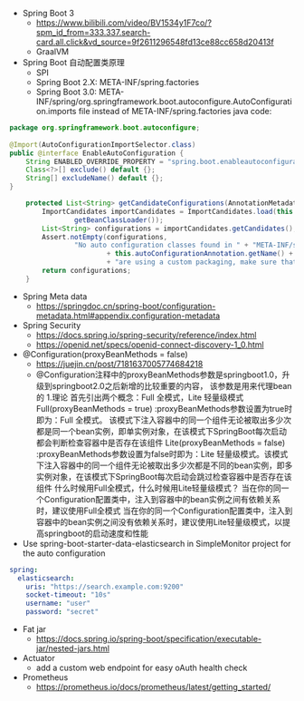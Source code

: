 * Spring Boot 3
  - https://www.bilibili.com/video/BV1534y1F7co/?spm_id_from=333.337.search-card.all.click&vd_source=9f2611296548fd13ce88cc658d20413f
  - GraalVM 
* Spring Boot 自动配置类原理
   - SPI
   - Spring Boot 2.X: META-INF/spring.factories
   - Spring Boot 3.0: META-INF/spring/org.springframework.boot.autoconfigure.AutoConfiguration.imports file instead of META-INF/spring.factories
java code:
```java
package org.springframework.boot.autoconfigure;
  
@Import(AutoConfigurationImportSelector.class)
public @interface EnableAutoConfiguration {
    String ENABLED_OVERRIDE_PROPERTY = "spring.boot.enableautoconfiguration";
    Class<?>[] exclude() default {};
    String[] excludeName() default {};
}
```
```java
	protected List<String> getCandidateConfigurations(AnnotationMetadata metadata, AnnotationAttributes attributes) {
		ImportCandidates importCandidates = ImportCandidates.load(this.autoConfigurationAnnotation,
				getBeanClassLoader());
		List<String> configurations = importCandidates.getCandidates();
		Assert.notEmpty(configurations,
				"No auto configuration classes found in " + "META-INF/spring/"
						+ this.autoConfigurationAnnotation.getName() + ".imports. If you "
						+ "are using a custom packaging, make sure that file is correct.");
		return configurations;
	}
```
* Spring Meta data
  - https://springdoc.cn/spring-boot/configuration-metadata.html#appendix.configuration-metadata
* Spring Security
  - https://docs.spring.io/spring-security/reference/index.html
  - https://openid.net/specs/openid-connect-discovery-1_0.html
* @Configuration(proxyBeanMethods = false) 
  - https://juejin.cn/post/7181637005774684218
  - @Configuration注释中的proxyBeanMethods参数是springboot1.0，升级到springboot2.0之后新增的比较重要的内容，
    该参数是用来代理bean的
    1.理论
    首先引出两个概念：Full 全模式，Lite 轻量级模式
    Full(proxyBeanMethods = true) :proxyBeanMethods参数设置为true时即为：Full 全模式。 该模式下注入容器中的同一个组件无论被取出多少次都是同一个bean实例，即单实例对象，在该模式下SpringBoot每次启动都会判断检查容器中是否存在该组件
    Lite(proxyBeanMethods = false) :proxyBeanMethods参数设置为false时即为：Lite 轻量级模式。该模式下注入容器中的同一个组件无论被取出多少次都是不同的bean实例，即多实例对象，在该模式下SpringBoot每次启动会跳过检查容器中是否存在该组件
    什么时候用Full全模式，什么时候用Lite轻量级模式？
    当在你的同一个Configuration配置类中，注入到容器中的bean实例之间有依赖关系时，建议使用Full全模式
    当在你的同一个Configuration配置类中，注入到容器中的bean实例之间没有依赖关系时，建议使用Lite轻量级模式，以提高springboot的启动速度和性能
* Use spring-boot-starter-data-elasticsearch in SimpleMonitor project for the auto configuration
```yaml
spring:
  elasticsearch:
    uris: "https://search.example.com:9200"
    socket-timeout: "10s"
    username: "user"
    password: "secret"

```
* Fat jar
  - https://docs.spring.io/spring-boot/specification/executable-jar/nested-jars.html
* Actuator
  - add a custom web endpoint for easy oAuth health check
* Prometheus
  - https://prometheus.io/docs/prometheus/latest/getting_started/